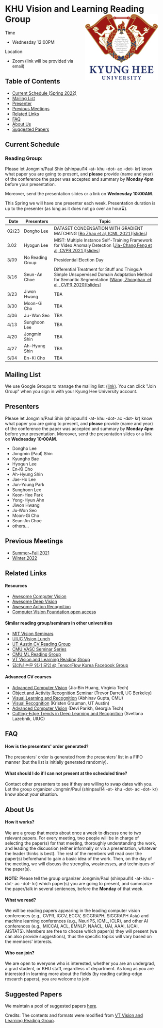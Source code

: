 # KHU Vision and Learning Reading Group <img src="KHU_UI.png" width="240" align="right">

Time
- Wednesday 12:00PM 

Location
- Zoom (link will be provided via email)


## Table of Contents

- [Current Schedule (Spring 2022)](#current-schedule)
- [Mailing List](#mailing-list)
- [Presenter](#presenters)
- [Previous Meetings](#previous-meetings)
- [Related Links](#related-links)
- [FAQ](#faq)
- [About Us](#about-us)
- [Suggested Papers](#suggested-papers)


## Current Schedule

### Reading Group: 
Please let Jongmin/Paul Shin (shinpaul14 -at- khu -dot- ac -dot- kr) know what paper you are going to present, and **please** provide (name and year) of the conference the paper was accepted and summary by **Monday 4pm** before your presentation.

Moreover, send the presentation slides or a link on  **Wednesday 10:00AM**.

This Spring we will have one presenter each week. Presentation duration is up to the presenter (as long as it does not go over an hour:hourglass:).

| Date       | Presenters     |  Topic     |
|-------------|--------|--------|
| 02/23 |   Dongho Lee  |DATASET CONDENSATION WITH GRADIENT MATCHING [[Bo Zhao et al, ICML 2021](https://arxiv.org/pdf/2006.05929.pdf)][[slides](https://drive.google.com/file/d/1x45tqXYXN6IbYHjwdqiK1RfG3rDSFYht/view?usp=sharing)] |
| 3.02 |  Hyogun Lee  |MIST: Multiple Instance Self-Training Framework for Video Anomaly Detection [[Jia-Chang Feng et al, CVPR 2021](https://openaccess.thecvf.com/content/CVPR2021/papers/Feng_MIST_Multiple_Instance_Self-Training_Framework_for_Video_Anomaly_Detection_CVPR_2021_paper.pdf)][[slides](https://docs.google.com/presentation/d/1qZn4hWVpg2viQxj-2m0Aj4qwnvP_B4On/edit?usp=sharing&ouid=106002650761656716469&rtpof=true&sd=true)]  |
| 3/09 |  No Reading Group  | Presidential Election Day |
| 3/16 |  Seun-An Choe  |Differential Treatment for Stuff and Things:A Simple Unsupervised Domain Adaptation Method for Semantic Segmentation [[Wang, Zhonghao, et al , CVPR 2020](https://openaccess.thecvf.com/content_CVPR_2020/papers/Wang_Differential_Treatment_for_Stuff_and_Things_A_Simple_Unsupervised_Domain_CVPR_2020_paper.pdf)][[slides]()]|
| 3/23 |  Jiwon Hwang  |TBA |
| 3/30 |  Moon-Gi Cho  |TBA |
| 4/06 |  Ju-Won Seo  |TBA |
| 4/13 |  Sunghoon Lee  |TBA |
| 4/20 |  Jongmin Shin  |TBA |
| 4/27 |  Ah-Hyung Shin  |TBA |
| 5/04 |  En-Ki Cho  |TBA |


## Mailing List

We use Google Groups to manage the mailing list: [(link)](https://groups.google.com/u/2/a/khu.ac.kr/g/khu-vision-and-learning-reading-group-g-groups). You can click "Join Group" when you sign in with your Kyung Hee University account.

## Presenters
Please let Jongmin/Paul Shin (shinpaul14 -at- khu -dot- ac -dot- kr) know what paper you are going to present, and **please** provide (name and year) of the conference the paper was accepted and summary by **Monday 4pm** before your presentation.
Moreover, send the presentation slides or a link on  **Wednesday 10:00AM**.
 
* Dongho Lee
* Jongmin (Paul) Shin
* Kyungho Bae
* Hyogun Lee
* En-Ki Cho
* Ah-Hyung Shin
* Jae-Ho Lee
* Jun-Young Park
* Sunghoon Lee
* Keon-Hee Park
* Yong-Hyun Ahn
* Jiwon Hwang
* Ju-Won Seo 
* Moon-Gi Cho
* Seun-An Choe
* others...

## Previous Meetings

- [Summer~Fall 2021](https://github.com/khuvll/reading_group/blob/main/2021_Summer_Fall_schedule.md)
- [Winter 2022](https://github.com/khuvll/reading_group/blob/main/2022_Winter_schedule.md)

## Related Links

#### Resources
- [Awesome Computer Vision](https://github.com/jbhuang0604/awesome-computer-vision)
- [Awesome Deep Vision](https://github.com/kjw0612/awesome-deep-vision)
- [Awesome Action Recognition](https://github.com/jinwchoi/awesome-action-recognition)
- [Computer Vision Foundation open access](http://openaccess.thecvf.com/menu.py)

#### Similar reading group/seminars in other universities
- [MIT Vision Seminars](https://sites.google.com/view/visionseminar)
- [UIUC Vision Lunch](http://vision.cs.illinois.edu/vision_website/)
- [UT-Austin CV Reading Group](http://vision.cs.utexas.edu/readinggroup/)
- [CMU VASC Seminar Series](http://ri.cmu.edu/events/category/vasc-seminar-series/list/?tribe_paged=1&tribe_event_display=past)
- [CMU ML Reading Group](http://www.cs.cmu.edu/~aarti/SMLRG/schedule.html)
- [VT Vision and Learning Reading Group](https://github.com/vt-vl-lab/reading_group)
- [딥러닝 논문 읽기 모임 @ TensorFlow Korea Facebook Group](https://www.youtube.com/playlist?list=PLXiK3f5MOQ760xYLb2eWbtOKOwUC-bByj)

#### Advanced CV courses
- [Advanced Computer Vision](https://filebox.ece.vt.edu/~jbhuang/teaching/ece6554/sp17/index.html) (Jia-Bin Huang, Virginia Tech)
- [Object and Activity Recognition Seminar](https://sites.google.com/site/ucbcs29443/) (Trevor Darrell, UC Berkeley)
- [Visual Learning and Recognition](http://graphics.cs.cmu.edu/courses/16-824/2017_spring/) (Abhinav Gupta, CMU)
- [Visual Recognition](http://vision.cs.utexas.edu/381V-fall2016/) (Kristen Grauman, UT Austin)
- [Advanced Computer Vision](https://filebox.ece.vt.edu/~S16ECE6554/) (Devi Parikh, Georgia Tech)
- [Cutting-Edge Trends in Deep Learning and Recognition](http://slazebni.cs.illinois.edu/spring17) (Svetlana Lazebnik, UIUC)

## FAQ
#### How is the presenters' order generated?
The presenters' order is generated from the presenters' list in a FIFO manner (but the list is initially generated randomly).


#### What should I do if I can not present at the scheduled time?
Contact other presenters to see if they are willing to swap dates with you. Let the group organizer Jongmin/Paul (shinpaul14 -at- khu -dot- ac -dot- kr) know about your situation.



## About Us

#### How it works?
We are a group that meets about once a week to discuss one to two relevant papers. For every meeting, two people will be in charge of selecting the paper(s) for that meeting, thoroughly understanding the work, and leading the discussion (either informally or via a presentation, whatever the leader thinks is best). The rest of the members will read over the paper(s) beforehand to gain a basic idea of the work. Then, on the day of the meeting, we will discuss the strengths, weaknesses, and techniques of the paper(s).

**NOTE:** Please tell the group organizer Jongmin/Paul (shinpaul14 -at- khu -dot- ac -dot- kr) which paper(s) you are going to present, and summarize the paper/talk in several sentences, before the **Monday** of that week.

#### What we read?
We will be reading papers appearing in the leading computer vision conferences (e.g., CVPR, ICCV, ECCV, SIGGRAPH, SIGGRAPH Asia) and machine learning conferences (e.g., NeurIPS, ICML, ICLR), and other AI conferences (e.g., MICCAI, ACL, EMNLP, NAACL, UAI, AAAI, IJCAI, AISTATS). Members are free to choose which paper(s) they will present (we can also provide suggestions), thus the specific topics will vary based on the members' interests.

#### Who can join?
We are open to everyone who is interested, whether you are an undergrad, a grad student, or KHU staff, regardless of department. As long as you are interested in learning more about the fields (by reading cutting-edge research papers), you are welcome to join.

## Suggested Papers

We maintain a pool of suggested papers [here](https://docs.google.com/spreadsheets/d/1tEug71Jg0ucKJfyBy3qisrGZPR49HNdAPeHI1QCu-9A/edit?usp=sharing).

Credits: The contents and formats were modified from [VT Vision and Learning Reading Group](https://github.com/vt-vl-lab/reading_group).
